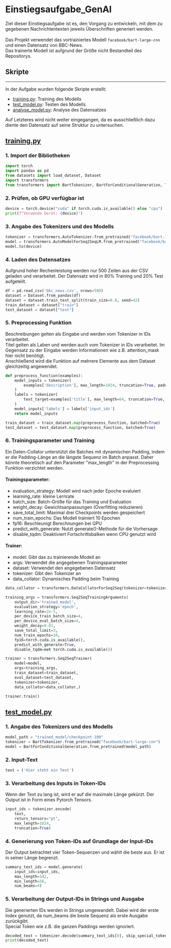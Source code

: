 # Einstiegsaufgabe_GenAI

Ziel dieser Einstiegsaufgabe ist es, den Vorgang zu entwickeln, mit dem zu gegebenen Nachrichtentexten jeweils Überschriften generiert werden. <br>
<br>
Das Projekt verwendet das vortrainiertes Modell ```facebook/bart-large-cnn``` und einen Datensatz von BBC-News. <br>
Das trainerte Modell ist aufgrund der Größe nicht Bestandteil des Repositorys.

## Skripte
***
In der Aufgabe wurden folgende Skripte erstellt:
*  [training.py](training.py): Training des Modells
*  [test_model.py](test_model.py): Testen des Modells
* [analyse_model.py](analyse_dataset.py): Analyse des Datensatzes

Auf Letzteres wird nicht weiter eingegangen, da es ausschließlich dazu diente den Datensatz auf seine Struktur zu untersuchen.<br>

## [training.py](training.py)
### 1. Import der Bibliotheken
````python 
import torch
import pandas as pd
from datasets import load_dataset, Dataset
import transformers
from transformers import BartTokenizer, BartForConditionalGeneration, TrainingArguments, Trainer
````

### 2. Prüfen, ob GPU verfügbar ist
````python
device = torch.device("cuda" if torch.cuda.is_available() else "cpu")
print(f"Verwende Gerät: {device}")
````

### 3. Angabe des Tokenizers und des Modells
````python
tokenizer = transformers.AutoTokenizer.from_pretrained("facebook/bart-large-cnn")
model = transformers.AutoModelForSeq2SeqLM.from_pretrained("facebook/bart-large-cnn")
model.to(device)
````

### 4. Laden des Datensatzes
Aufgrund hoher Rechenleistung werden nur 500 Zeilen aus der CSV geladen und verarbeitet. Der Datensatz wird in 80% Training und 20% Test aufgeteilt.
````python
df = pd.read_csv('bbc_news.csv', nrows=500)
dataset = Dataset.from_pandas(df)
dataset = dataset.train_test_split(train_size=0.8, seed=42)
train_dataset = dataset["train"]
test_dataset = dataset["test"]
````

### 5. Preprocessing Funktion
Beschreibungen gelten als Eingabe und werden vom Tokenizer in IDs verarbeitet.<br>
Titel gelten als Laben und werden auch vom Tokenizer in IDs verarbeitet. Im Gegensatz zu der Eingabe werden Informationen wie z.B. attention_mask hier nicht benötigt.<br>
Anschließend wird die Funktion auf mehrere Elemente aus dem Dataset gleichzeitig angewendet.
````python
def preprocess_function(examples):
    model_inputs = tokenizer(
        examples['description'], max_length=1024, truncation=True, padding="max_length"
    )
    labels = tokenizer(
        text_target=examples['title'], max_length=64, truncation=True, padding="max_length"
    )
    model_inputs['labels'] = labels['input_ids']
    return model_inputs

train_dataset = train_dataset.map(preprocess_function, batched=True)
test_dataset = test_dataset.map(preprocess_function, batched=True)
````

### 6. Trainingsparameter und Training
Ein Daten-Collator unterstützt die Batches mit dynamischen Padding, indem er die Padding-Länge an die längste Sequenz im Batch anpasst. Daher könnte theoretisch auf den Parameter "max_length" in der Preprocessing Funktion verzichtet werden.<br>
#### Trainingsparameter:
- evaluation_strategy: Modell wird nach jeder Epoche evaluiert
- learning_rate: kleine Lernrate
- batch_size: Batch-Größe für das Training und Evaluation
- weight_decay: Gewichtsanpassungen (Overfitting reduzieren)
- save_total_limit: Maximal drei Checkpoints werden gespeichert
- num_train_epochs: Das Modell trainiert 10 Epochen
- fp16: Beschleunigt Berechnungen bei GPU
- predict_with_generate: Nutzt generate()-Methode für die Vorhersage
- disable_tqdm: Deaktiviert Fortschrittsbalken wenn CPU genutzt wird

#### Trainer:
- model: Gibt das zu trainierende Modell an
- args: Verwendet die angegebenen Trainingsparameter
- dataset: Verwendet den angegebenen Datensatz
- tokenizer: Gibt den Tokenizer an
- data_collator: Dynamisches Padding beim Training
````python
data_collator = transformers.DataCollatorForSeq2Seq(tokenizer=tokenizer, model=model)

training_args = transformers.Seq2SeqTrainingArguments(
    output_dir='trained_model',
    evaluation_strategy='epoch',
    learning_rate=2e-5,
    per_device_train_batch_size=4,
    per_device_eval_batch_size=4,
    weight_decay=0.01,
    save_total_limit=3,
    num_train_epochs=10,
    fp16=torch.cuda.is_available(),
    predict_with_generate=True,
    disable_tqdm=not torch.cuda.is_available())

trainer = transformers.Seq2SeqTrainer(
    model=model,
    args=training_args,
    train_dataset=train_dataset,
    eval_dataset=test_dataset,
    tokenizer=tokenizer,
    data_collator=data_collator,)

trainer.train()
````
## [test_model.py](test_model.py)
### 1. Angabe des Tokenizers und des Modells
````python
model_path = "trained_model/checkpoint-100"
tokenizer = BartTokenizer.from_pretrained("facebook/bart-large-cnn")
model = BartForConditionalGeneration.from_pretrained(model_path)
````
### 2. Input-Text
````python
text = ('Hier steht ein Text')
````
### 3. Verarbeitung des Inputs in Token-IDs
Wenn der Text zu lang ist, wird er auf die maximale Länge gekürzt. Der Output ist in Form eines Pytorch Tensors.
````python
input_ids = tokenizer.encode(
    text,
    return_tensors="pt",
    max_length=1024,
    truncation=True)
````
### 4. Generierung von Token-IDs auf Grundlage der Input-IDs
Der Output betrachtet vier Token-Sequenzen und wählt die beste aus. Er ist in seiner Länge begrenzt.
````python
summary_text_ids = model.generate(
    input_ids=input_ids,
    max_length=142,
    min_length=56,
    num_beams=4)
````
### 5. Verarbeitung der Output-IDs in Strings und Ausgabe
Die generierten IDs werden in Strings umgewandelt. Dabei wird der erste Index genutzt, da num_beams die beste Sequenz als erste Ausgabe zurückgibt.<br>
Special Token wie z.B. die ganzen Paddings werden ignoriert.
````python
decoded_text = tokenizer.decode(summary_text_ids[0], skip_special_tokens=True)
print(decoded_text)
````